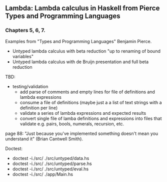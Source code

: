 ## Lambda:  Lambda calculus in Haskell from Pierce Types and Programming Languages

### Chapters 5, 6, 7.

Examples from "Types and Programming Languages" Benjamin Pierce.

  * Untyped lambda calculus with beta reduction "up to renaming of bound variables"
  * Untyped lambda calculus with de Bruijn presentation and full beta reduction

TBD:

  * testing/validation
    - add parse of comments and empty lines for file of definitions and lambda expressions
    - consume a file of definitions (maybe just a a list of text strings with a definition per line)
    - validate a series of lambda expressions and expected results
    - convert single file of lamba definitions and expressions into files that validate e.g. pairs, bools, numerals, recursion, etc.

page 88:  "Just because you've implemented something doesn't mean you understand it" (Brian Cantwell Smith).

Doctest:

  * doctest -i./src/ ./src/untyped/data.hs 
  * doctest -i./src/ ./src/untyped/parse.hs 
  * doctest -i./src/ ./src/untyped/eval.hs 
  * doctest -i./src/ ./app/Main.hs
